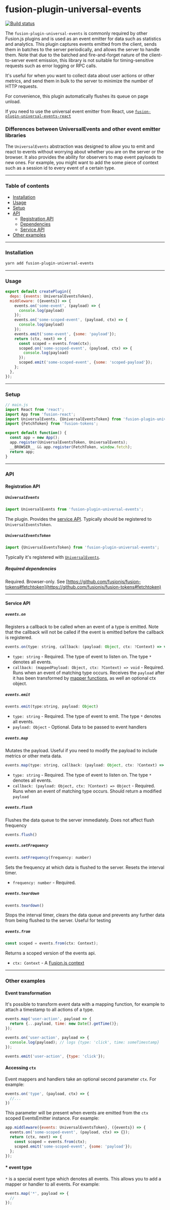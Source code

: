  # fusion-plugin-universal-events

[![Build status](https://badge.buildkite.com/de4e30ddb9d019f5a8e3a2519bc0a5cccab25247809cd10c99.svg?branch=master)](https://buildkite.com/uberopensource/fusion-plugin-universal-events)

The `fusion-plugin-universal-events` is commonly required by other Fusion.js plugins and is used as an event emitter for data such as statistics and analytics. This plugin captures events emitted from the client, sends them in batches to the server periodically, and allows the server to handle them. Note that due to the batched and fire-and-forget nature of the client-to-server event emission, this library is not suitable for timing-sensitive requests such as error logging or RPC calls.

It's useful for when you want to collect data about user actions or other metrics, and send them in bulk to the server to minimize the number of HTTP requests.

For convenience, this plugin automatically flushes its queue on page unload.

If you need to use the universal event emitter from React, use [`fusion-plugin-universal-events-react`](https://github.com/fusionjs/fusion-plugin-universal-events-react)

### Differences between UniversalEvents and other event emitter libraries

The `UniversalEvents` abstraction was designed to allow you to emit and react to events without worrying about whether you are on the server or the browser. It also provides the ability for observers to map event payloads to new ones. For example, you might want to add the some piece of context such as a session id to every event of a certain type.

---

### Table of contents

* [Installation](#installation)
* [Usage](#usage)
* [Setup](#setup)
* [API](#api)
  * [Registration API](#registration-api)
  * [Dependencies](#dependencies)
  * [Service API](#service-api)
* [Other examples](#other-examples)

---

### Installation

```sh
yarn add fusion-plugin-universal-events
```

---

### Usage

```js
export default createPlugin({
  deps: {events: UniversalEventsToken},
  middleware: ({events}) => {
    events.on('some-event', (payload) => {
      console.log(payload)
    });
    events.on('some-scoped-event', (payload, ctx) => {
      console.log(payload)
    });
    events.emit('some-event', {some: 'payload'});
    return (ctx, next) => {
      const scoped = events.from(ctx);
      scoped.on('some-scoped-event', (payload, ctx) => {
        console.log(payload)
      });
      scoped.emit('some-scoped-event', {some: 'scoped-payload'});
    };
  },
});
```

---

### Setup

```js
// main.js
import React from 'react';
import App from 'fusion-react';
import UniversalEvents, {UniversalEventsToken} from 'fusion-plugin-universal-events';
import {FetchToken} from 'fusion-tokens';

export default function() {
  const app = new App();
  app.register(UniversalEventsToken, UniversalEvents);
  __BROWSER__ && app.register(FetchToken, window.fetch);
  return app;
}
```

---

### API

#### Registration API

##### `UniversalEvents`

```js
import UniversalEvents from 'fusion-plugin-universal-events';
```

The plugin. Provides the [service API](#service-api). Typically should be registered to `UniversalEventsToken`.

##### `UniversalEventsToken`

```js
import {UniversalEventsToken} from 'fusion-plugin-universal-events';
```

Typically it's registered with [`UniversalEvents`](#universalevents).

##### Required dependencies

Required. Browser-only. See [https://github.com/fusionjs/fusion-tokens#fetchtoken](https://github.com/fusionjs/fusion-tokens#fetchtoken)

---

#### Service API

##### `events.on`

Registers a callback to be called when an event of a type is emitted. Note that the callback will not be called if the event is emitted before the callback is registered.

```js
events.on(type: string, callback: (payload: Object, ctx: ?Context) => void)
```

- `type: string` - Required. The type of event to listen on. The type `*` denotes all events.
- `callback: (mappedPayload: Object, ctx: ?Context) => void` - Required. Runs when an event of matching type occurs. Receives the `payload` after it has been transformed by [mapper functions](#eventsmap), as well an optional ctx object.

##### `events.emit`

```js
events.emit(type:string, payload: Object)
```

- `type: string` - Required. The type of event to emit. The type `*` denotes all events.
- `payload: Object` - Optional. Data to be passed to event handlers

##### `events.map`

Mutates the payload. Useful if you need to modify the payload to include metrics or other meta data.

```js
events.map(type: string, callback: (payload: Object, ctx: ?Context) => Object)
```

- `type: string` - Required. The type of event to listen on. The type `*` denotes all events.
- `callback: (payload: Object, ctx: ?Context) => Object` - Required. Runs when an event of matching type occurs. Should return a modified `payload`

##### `events.flush`

Flushes the data queue to the server immediately. Does not affect flush frequency

```js
events.flush()
```

##### `events.setFrequency`

```js
events.setFrequency(frequency: number)
```

Sets the frequency at which data is flushed to the server. Resets the interval timer.

- `frequency: number` - Required.

##### `events.teardown`

```js
events.teardown()
```

Stops the interval timer, clears the data queue and prevents any further data from being flushed to the server. Useful for testing

##### `events.from`

```js
const scoped = events.from(ctx: Context);
```

Returns a scoped version of the events api.

- `ctx: Context` - A [Fusion.js context](https://github.com/fusionjs/fusion-core#context)

---

### Other examples

#### Event transformation

It's possible to transform event data with a mapping function, for example to attach a timestamp to all actions of a type.

```js
events.map('user-action', payload => {
  return {...payload, time: new Date().getTime()};
});

events.on('user-action', payload => {
  console.log(payload); // logs {type: 'click', time: someTimestamp}
});

events.emit('user-action', {type: 'click'});
```

#### Accessing `ctx`

Event mappers and handlers take an optional second parameter `ctx`. For example:

```js
events.on('type', (payload, ctx) => {
  //...
})
```

This parameter will be present when events are emitted from the `ctx` scoped EventsEmitter instance. For example:

```js
app.middleware({events: UniversalEventsToken}, ({events}) => {
  events.on('some-scoped-event', (payload, ctx) => {});
  return (ctx, next) => {
    const scoped = events.from(ctx);
    scoped.emit('some-scoped-event', {some: 'payload'});
  };
});
```

#### * event type

`*` is a special event type which denotes all events. This allows you to add a mapper or handler to all events. For example:

```js
events.map('*', payload => {
  //
});
```
